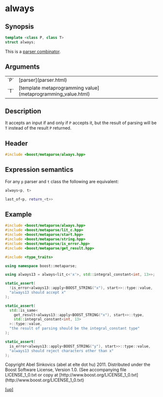 # always

## Synopsis

```cpp
template <class P, class T>
struct always;
```

This is a [parser combinator](parser_combinator.html).

## Arguments

<table cellpadding='0' cellspacing='0'>
  <tr>
    <td>`P`</td>
    <td>[parser](parser.html)</td>
  </tr>
  <tr>
    <td>`T`</td>
    <td>[template metaprogramming value](metaprogramming_value.html)</td>
  </tr>
</table>

## Description

It accepts an input if and only if `P` accepts it, but the result of parsing
will be `T` instead of the result `P` returned.

## Header

```cpp
#include <boost/metaparse/always.hpp>
```

## Expression semantics

For any `p` parser and `t` class the following are equivalent:

```cpp
always<p, t>

last_of<p, return_<t>>
```

## Example

```cpp
#include <boost/metaparse/always.hpp>
#include <boost/metaparse/lit_c.hpp>
#include <boost/metaparse/start.hpp>
#include <boost/metaparse/string.hpp>
#include <boost/metaparse/is_error.hpp>
#include <boost/metaparse/get_result.hpp>

#include <type_traits>

using namespace boost::metaparse;

using always13 = always<lit_c<'x'>, std::integral_constant<int, 13>>;

static_assert(
  !is_error<always13::apply<BOOST_STRING("x"), start>>::type::value,
  "always13 should accept x"
);

static_assert(
  std::is_same<
    get_result<always13::apply<BOOST_STRING("x"), start>>::type,
    std::integral_constant<int, 13>
  >::type::value,
  "the result of parsing should be the integral_constant type"
);

static_assert(
  is_error<always13::apply<BOOST_STRING("y"), start>>::type::value,
  "always13 should reject characters other than x"
);
```

<p class="copyright">
Copyright Abel Sinkovics (abel at elte dot hu) 2011.
Distributed under the Boost Software License, Version 1.0.
(See accompanying file LICENSE_1_0.txt or copy at
[http://www.boost.org/LICENSE_1_0.txt](http://www.boost.org/LICENSE_1_0.txt)
</p>

[[up]](reference.html)


